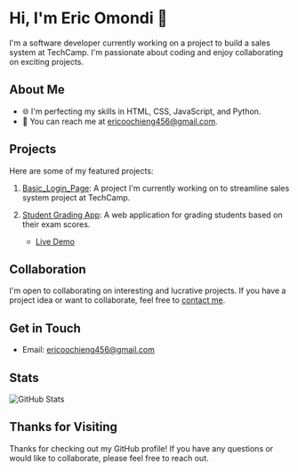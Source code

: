 # Hi, I'm Eric Omondi 👋

I'm a software developer currently working on a project to build a sales system at TechCamp.
I'm passionate about coding and enjoy collaborating on exciting projects.

## About Me

- 🌐 I'm perfecting my skills in HTML, CSS, JavaScript, and Python.
- 📧 You can reach me at [ericoochieng456@gmail.com](mailto:ericoochieng456@gmail.com).


## Projects

Here are some of my featured projects:

1. [Basic_Login_Page](https://github.com/ericomondi/basic-login-page): A project I'm currently working on to streamline sales system project at TechCamp.

2. [Student Grading App]([link-to-your-grading-app-repo](https://github.com/ericomondi/students-grading-app)): A web application for grading students based on their exam scores.
   - [Live Demo](link-to-live-demo-if-available)

## Collaboration

I'm open to collaborating on interesting and lucrative projects. If you have a project idea or want to collaborate, feel free to [contact me](mailto:ericoochieng456@gmail.com).

## Get in Touch

- Email: [ericoochieng456@gmail.com](mailto:ericoochieng456@gmail.com)


## Stats

![GitHub Stats](https://github-readme-stats.vercel.app/api?username=ericomondi&show_icons=true&theme=dark)

## Thanks for Visiting

Thanks for checking out my GitHub profile! If you have any questions or would like to collaborate, please feel free to reach out.

